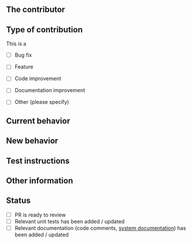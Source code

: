 
<!--
Before you open a PR, be sure to read our Contribution guidelines:
https://nrkno.github.io/sofie-core/docs/for-developers/contribution-guidelines
-->

## The contributor
<!--
Tell us who / which organization you are representing.
Example: This PR is contributed by NRK
-->

## Type of contribution
<!-- Pick one by marking it with an "x" -->

This is a

- [ ] Bug fix
- [ ] Feature
- [ ] Code improvement
- [ ] Documentation improvement
- [ ] Other (please specify)


## Current behavior
<!--
Please describe how things worked before this PR.
If it's a bug fixe: Describe the bug (what was happening?)
-->


## New behavior
<!--
What is the new behavior?
-->


## Test instructions
<!--
Please provide some instructions and other information for how to verify that the feature works.
Examples:
* Do a Take for a part that contains an adlib, verify that the adlib plays out.
* Open the switchboard view and toggle a route, verify that the route toggles in the GUI.
* This feature also affects "feature X", so that needs to be tested for regressions as well.
-->


## Other information


## Status
<!--
Before you open the PR, make sure the items below are done.
If they're not, please open the PR as a Draft.
-->

- [ ] PR is ready to review
- [ ] Relevant unit tests has been added / updated
- [ ] Relevant documentation (code comments, [system documentation](https://nrkno.github.io/sofie-core/)) has been added / updated
